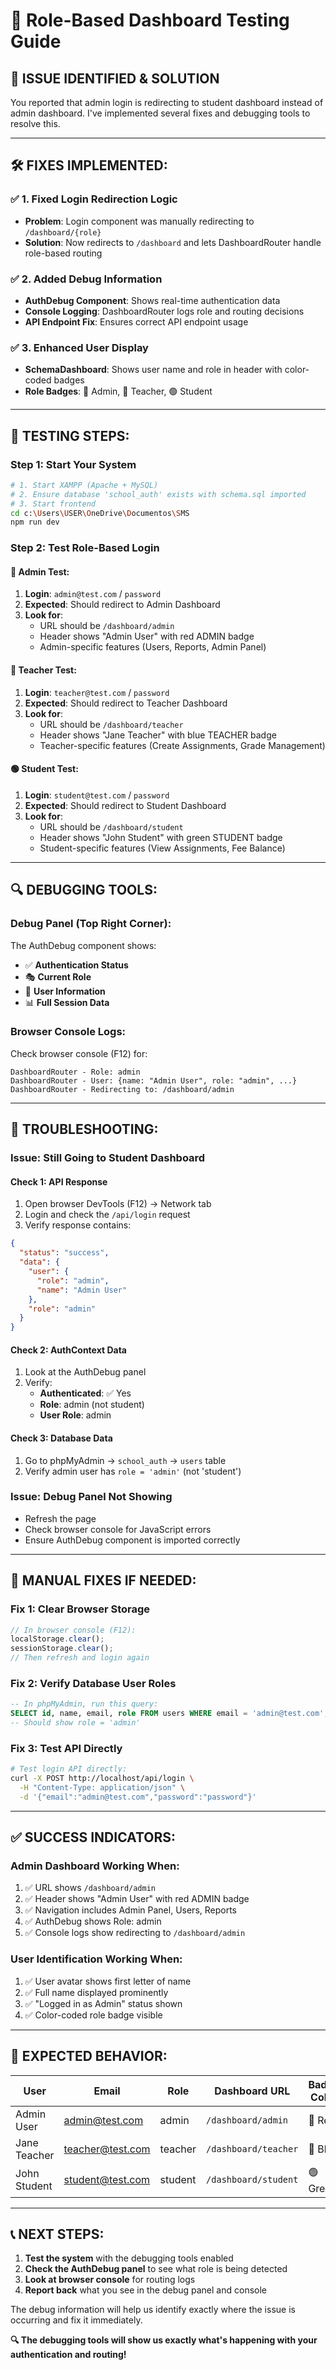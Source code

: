 # 🔧 Role-Based Dashboard Testing Guide

## 🚨 **ISSUE IDENTIFIED & SOLUTION**

You reported that admin login is redirecting to student dashboard instead of admin dashboard. I've implemented several fixes and debugging tools to resolve this.

---

## 🛠️ **FIXES IMPLEMENTED:**

### ✅ **1. Fixed Login Redirection Logic**
- **Problem**: Login component was manually redirecting to `/dashboard/{role}` 
- **Solution**: Now redirects to `/dashboard` and lets DashboardRouter handle role-based routing

### ✅ **2. Added Debug Information**
- **AuthDebug Component**: Shows real-time authentication data
- **Console Logging**: DashboardRouter logs role and routing decisions
- **API Endpoint Fix**: Ensures correct API endpoint usage

### ✅ **3. Enhanced User Display**
- **SchemaDashboard**: Shows user name and role in header with color-coded badges
- **Role Badges**: 🔴 Admin, 🔵 Teacher, 🟢 Student

---

## 🧪 **TESTING STEPS:**

### **Step 1: Start Your System**
```bash
# 1. Start XAMPP (Apache + MySQL)
# 2. Ensure database 'school_auth' exists with schema.sql imported
# 3. Start frontend
cd c:\Users\USER\OneDrive\Documentos\SMS
npm run dev
```

### **Step 2: Test Role-Based Login**

#### **🔴 Admin Test:**
1. **Login**: `admin@test.com` / `password`
2. **Expected**: Should redirect to Admin Dashboard
3. **Look for**: 
   - URL should be `/dashboard/admin`
   - Header shows "Admin User" with red ADMIN badge
   - Admin-specific features (Users, Reports, Admin Panel)

#### **🔵 Teacher Test:**
1. **Login**: `teacher@test.com` / `password`
2. **Expected**: Should redirect to Teacher Dashboard
3. **Look for**:
   - URL should be `/dashboard/teacher`
   - Header shows "Jane Teacher" with blue TEACHER badge
   - Teacher-specific features (Create Assignments, Grade Management)

#### **🟢 Student Test:**
1. **Login**: `student@test.com` / `password`
2. **Expected**: Should redirect to Student Dashboard
3. **Look for**:
   - URL should be `/dashboard/student`
   - Header shows "John Student" with green STUDENT badge
   - Student-specific features (View Assignments, Fee Balance)

---

## 🔍 **DEBUGGING TOOLS:**

### **Debug Panel (Top Right Corner):**
The AuthDebug component shows:
- ✅ **Authentication Status**
- 🎭 **Current Role**
- 👤 **User Information**
- 📊 **Full Session Data**

### **Browser Console Logs:**
Check browser console (F12) for:
```
DashboardRouter - Role: admin
DashboardRouter - User: {name: "Admin User", role: "admin", ...}
DashboardRouter - Redirecting to: /dashboard/admin
```

---

## 🚨 **TROUBLESHOOTING:**

### **Issue: Still Going to Student Dashboard**

#### **Check 1: API Response**
1. Open browser DevTools (F12) → Network tab
2. Login and check the `/api/login` request
3. Verify response contains:
```json
{
  "status": "success",
  "data": {
    "user": {
      "role": "admin",
      "name": "Admin User"
    },
    "role": "admin"
  }
}
```

#### **Check 2: AuthContext Data**
1. Look at the AuthDebug panel
2. Verify:
   - **Authenticated**: ✅ Yes
   - **Role**: admin (not student)
   - **User Role**: admin

#### **Check 3: Database Data**
1. Go to phpMyAdmin → `school_auth` → `users` table
2. Verify admin user has `role = 'admin'` (not 'student')

### **Issue: Debug Panel Not Showing**
- Refresh the page
- Check browser console for JavaScript errors
- Ensure AuthDebug component is imported correctly

---

## 🔧 **MANUAL FIXES IF NEEDED:**

### **Fix 1: Clear Browser Storage**
```javascript
// In browser console (F12):
localStorage.clear();
sessionStorage.clear();
// Then refresh and login again
```

### **Fix 2: Verify Database User Roles**
```sql
-- In phpMyAdmin, run this query:
SELECT id, name, email, role FROM users WHERE email = 'admin@test.com';
-- Should show role = 'admin'
```

### **Fix 3: Test API Directly**
```bash
# Test login API directly:
curl -X POST http://localhost/api/login \
  -H "Content-Type: application/json" \
  -d '{"email":"admin@test.com","password":"password"}'
```

---

## ✅ **SUCCESS INDICATORS:**

### **Admin Dashboard Working When:**
1. ✅ URL shows `/dashboard/admin`
2. ✅ Header shows "Admin User" with red ADMIN badge
3. ✅ Navigation includes Admin Panel, Users, Reports
4. ✅ AuthDebug shows Role: admin
5. ✅ Console logs show redirecting to `/dashboard/admin`

### **User Identification Working When:**
1. ✅ User avatar shows first letter of name
2. ✅ Full name displayed prominently
3. ✅ "Logged in as Admin" status shown
4. ✅ Color-coded role badge visible

---

## 🎯 **EXPECTED BEHAVIOR:**

| User | Email | Role | Dashboard URL | Badge Color |
|------|-------|------|---------------|-------------|
| Admin User | admin@test.com | admin | `/dashboard/admin` | 🔴 Red |
| Jane Teacher | teacher@test.com | teacher | `/dashboard/teacher` | 🔵 Blue |
| John Student | student@test.com | student | `/dashboard/student` | 🟢 Green |

---

## 📞 **NEXT STEPS:**

1. **Test the system** with the debugging tools enabled
2. **Check the AuthDebug panel** to see what role is being detected
3. **Look at browser console** for routing logs
4. **Report back** what you see in the debug panel and console

The debug information will help us identify exactly where the issue is occurring and fix it immediately.

**🔍 The debugging tools will show us exactly what's happening with your authentication and routing!**
